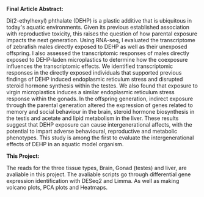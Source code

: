 **Final Article Abstract:**

Di(2-ethylhexyl) phthalate (DEHP) is a plastic additive that is ubiquitous in today's aquatic environments. Given its previous established association with reproductive toxicity, this raises the question of how parental exposure impacts the next generation. Using RNA-seq, I evaluated the transcriptome of zebrafish males directly exposed to DEHP as well as their unexposed offspring. I also assessed the transcriptomic responses of males directly exposed to DEHP-laden microplastics to determine how the coexposure influences the transcriptomic effects. We identified transcriptomic responses in the directly exposed individuals that supported previous findings of DEHP induced endoplasmic reticulum stress and disrupted steroid hormone synthesis within the testes. We also found that exposure to virgin microplastics induces a similar endoplasmic reticulum stress response within the gonads. In the offspring generation, indirect exposure through the parental generation altered the expression of genes related to memory and social behaviour in the brain, steroid hormone biosynthesis in the testis and acetate and lipid metabolism in the liver. These results suggest that DEHP exposure can cause intergenerational affects, with the potential to impart adverse behavioural, reproductive and metabolic phenotypes. This study is among the first to evaluate the intergenerational effects of DEHP in an aquatic model organism.

**This Project:**

The reads for the three tissue types, Brain, Gonad (testes) and liver, are avaliable in this project. The avaliable scripts go through differential gene expression identification with DESeq2 and Limma. As well as making volcano plots, PCA plots and Heatmaps. 
